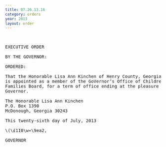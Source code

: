 ```yaml
---
title: 07.26.13.16
category: orders
year: 2013
layout: order
---
```


<pre> 

EXECUTIVE ORDER

BY THE GOVERNOR:

ORDERED:

That the Honorable Lisa Ann Kinchen of Henry County, Georgia,
is appointed as a member of the GoVernor’s Office of Children and
Families Board, for a term of office ending at the pleasure of the
Governor.

The Honorable Lisa Ann Kinchen
P.O. Box 1390
McDonough, Georgia 30243

This twenty-sixth day of July, 2013

\(\£1I0\w«\9ea2,

GOVERNOR

</pre>
